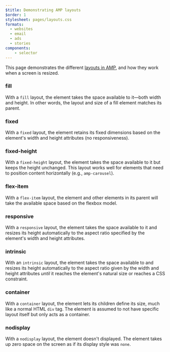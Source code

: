 ```yaml
---
$title: Demonstrating AMP layouts
$order: 1
stylesheet: pages/layouts.css
formats:
  - websites
  - email
  - ads
  - stories
components:
    - selector
---
```


This page demonstrates the different [layouts in AMP](/docs/design/amp-html-layout.html#layout), and how they work when a screen is resized.

<div class="layouts">

  <!-- fill -->
  <div class="layout-item">
    <h3>fill</h3>
     <div class="description">With a <code>fill</code> layout, the element takes the space available to it—both width and height. In other words, the layout and size of a fill element matches its parent.</div>
    <div class="fixed-container">
      <div class="parent">
        <div class="wrapper">
            <amp-img layout="fill" src="/static/img/docs/layouts/blue.jpg"></amp-img>
        </div>
      </div>
    </div>
  </div>

  <!-- fixed -->
  <div class="layout-item">
    <h3>fixed</h3>
    <div class="description">With a <code>fixed</code> layout, the element retains its fixed dimensions based on the element's width and height attributes (no responsiveness).</div>
    <div class="fixed-container">
      <div class="parent">
        <div class="wrapper">
          <amp-img layout="fixed"
            src="/static/img/docs/layouts/blue.jpg"
            width="200" height="150">
          </amp-img>
        </div>
      </div>
    </div>
  </div>

  <!-- fixed-height -->
  <div class="layout-item">
    <h3>fixed-height</h3>
    <div class="description">With a <code>fixed-height</code> layout, the element takes the space available to it but keeps the height unchanged. This layout works well for elements that need to position content horizontally (e.g., <code>amp-carousel</code>).</div>
    <div class="fixed-container">
      <div class="parent">
        <div class="wrapper">
          <amp-img layout="fixed-height"
            src="/static/img/docs/layouts/blue.jpg" height="150">
          </amp-img>
        </div>
      </div>
    </div>
  </div>

  <!-- flex-item -->
  <div class="layout-item">
    <h3>flex-item</h3>
    <div class="description">With a <code>flex-item</code> layout, the element and other elements in its parent will take the available space based on the flexbox model.</div>
    <div class="fixed-container">
      <div class="parent">
        <div class="wrapper">
          <div class="flex-container">
            <amp-img src="/static/img/docs/layouts/blue.jpg" layout="flex-item"></amp-img>
            <amp-img src="/static/img/docs/layouts/red.jpg" layout="flex-item"></amp-img>
            <amp-img src="/static/img/docs/layouts/green.jpg" layout="flex-item"></amp-img>
          </div>
        </div>
      </div>
    </div>
  </div>

  <!-- responsive -->
  <div class="layout-item">
    <h3>responsive</h3>
    <div class="description">With a <code>responsive</code> layout, the element takes the space available to it and resizes its height automatically to the aspect ratio specified by the element's width and height attributes.</div>
    <div class="fixed-container">
      <div class="parent">
        <div class="wrapper">
          <amp-img layout="responsive"
            src="/static/img/docs/layouts/blue.jpg"
            width="200" height="150">
          </amp-img>
        </div>
      </div>
    </div>
  </div>

  <!-- intrinsic-->
  <div class="layout-item">
    <h3>intrinsic</h3>
    <div class="description">With an <code>intrinsic</code> layout, the element takes the space available to and resizes its height automatically to the aspect ratio given by the width and height attributes <em>until</em> it reaches the element's natural size or reaches a CSS constraint.</div>
    <div class="fixed-container">
      <div class="parent">
        <div class="wrapper">
          <amp-img layout="intrinsic"
            src="/static/img/docs/layouts/blue.jpg"
            width="250" height="150">
          </amp-img>
        </div>
      </div>
    </div>
  </div>

  <!-- container -->
  <div class="layout-item">
    <h3>container</h3>
    <div class="description">With a <code>container</code> layout, the element lets its children define its size, much like a normal HTML <code>div</code> tag. The element is assumed to not have specific layout itself but only acts as a container.</div>
    <div class="fixed-container">
      <div class="parent">
        <div class="wrapper">
          <amp-selector layout="container">
              <amp-img src="/static/img/docs/layouts/green.jpg" width="80" height="80" option="a"></amp-img>
              <amp-img src="/static/img/docs/layouts/red.jpg" width="80" height="80" option="b"></amp-img>
              <amp-img src="/static/img/docs/layouts/yellow.jpg" width="80" height="80" option="c"></amp-img>
          </amp-selector>
        </div>
      </div>
    </div>
  </div>

  <!-- nodisplay -->
  <div class="layout-item">
    <h3>nodisplay</h3>
    <div class="description">With a <code>nodisplay</code> layout, the element doesn't displayed. The element takes up zero space on the screen as if its display style was <code>none</code>.</div>
    <div class="fixed-container">
      <div class="parent">
        <div class="wrapper">
          <amp-img layout="nodisplay"
            src="/static/img/docs/layouts/blue.jpg"
            width="200" height="150">
          </amp-img>
        </div>
      </div>
    </div>
  </div>
</div>
